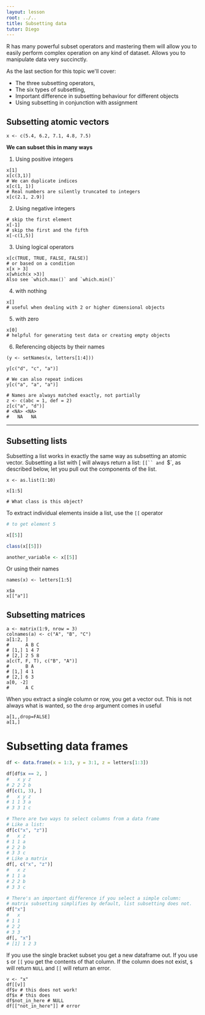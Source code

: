 ```yaml
---
layout: lesson
root: ../..
title: Subsetting data
tutor: Diego
---
```


R has many powerful subset operators and mastering them will allow you to easily perform complex operation on any kind of dataset. Allows you to manipulate data very succinctly.

As the last section for this topic we'll cover:

* The three subsetting operators,
* The six types of subsetting,
* Important difference in subsetting behaviour for different objects 
* Using subsetting in conjunction with assignment


## Subsetting atomic vectors

~~~
x <- c(5.4, 6.2, 7.1, 4.8, 7.5)  
~~~

**We can subset this in many ways**

1. Using positive integers

~~~
x[1]  
x[c(3,1)]  
# We can duplicate indices  
x[c(1, 1)]  
# Real numbers are silently truncated to integers  
x[c(2.1, 2.9)]  
~~~

2. Using negative integers

~~~
# skip the first element  
x[-1]  
# skip the first and the fifth  
x[-c(1,5)]  
~~~

3. Using logical operators

~~~
x[c(TRUE, TRUE, FALSE, FALSE)]
# or based on a condition
x[x > 3]
x[which(x >3)]
Also see `which.max()` and `which.min()`
~~~

4. with nothing

~~~
x[]
# useful when dealing with 2 or higher dimensional objects
~~~

5. with zero

~~~
x[0]
# helpful for generating test data or creating empty objects
~~~


6. Referencing objects by their names

~~~
(y <- setNames(x, letters[1:4]))

y[c("d", "c", "a")]

# We can also repeat indices
y[c("a", "a", "a")]

# Names are always matched exactly, not partially
z <- c(abc = 1, def = 2)
z[c("a", "d")]
# <NA> <NA> 
#   NA   NA
~~~

---

## Subsetting lists

Subsetting a list works in exactly the same way as subsetting an atomic vector. Subsetting a list with [ will always return a list: `[[`` and `$`, as described below, let you pull out the components of the list.

~~~
x <- as.list(1:10)

x[1:5]

# What class is this object?
~~~

To extract individual elements inside a list, use the `[[` operator

~~~r
# to get element 5

x[[5]]

class(x[[5]])

another_variable <- x[[5]]

~~~

Or using their names

~~~
names(x) <- letters[1:5]

x$a
x[["a"]]
~~~

## Subsetting matrices

~~~
a <- matrix(1:9, nrow = 3)
colnames(a) <- c("A", "B", "C")
a[1:2, ]
#      A B C
# [1,] 1 4 7
# [2,] 2 5 8
a[c(T, F, T), c("B", "A")]
#      B A
# [1,] 4 1
# [2,] 6 3
a[0, -2]
#      A C
~~~

When you extract a single column or row, you get a vector out.  This is not always what is wanted, so the `drop` argument comes in useful

~~~
a[1,,drop=FALSE]
a[1,]
~~~

# Subsetting data frames

~~~r
df <- data.frame(x = 1:3, y = 3:1, z = letters[1:3])

df[df$x == 2, ]
#   x y z
# 2 2 2 b
df[c(1, 3), ]
#   x y z
# 1 1 3 a
# 3 3 1 c

# There are two ways to select columns from a data frame
# Like a list:
df[c("x", "z")]
#   x z
# 1 1 a
# 2 2 b
# 3 3 c
# Like a matrix
df[, c("x", "z")]
#   x z
# 1 1 a
# 2 2 b
# 3 3 c

# There's an important difference if you select a simple column:
# matrix subsetting simplifies by default, list subsetting does not.
df["x"]
#   x
# 1 1
# 2 2
# 3 3
df[, "x"]
# [1] 1 2 3
~~~

If you use the single bracket subset you get a new dataframe out.  If you use `$` or `[[` you get the contents of that column.  If the column does not exist, `$` will return `NULL` and `[[` will return an error.

~~~
v <- "x"
df[[v]]
df$v # this does not work!
df$x # this does
df$not_in_here # NULL
df[["not_in_here"]] # error
~~~
